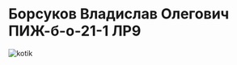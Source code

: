# Борсуков Владислав Олегович ПИЖ-б-о-21-1  ЛР9
![kotik](https://million-wallpapers.ru/wallpapers/2/30/372765113763528/ryzhij-pushistyj-simpapulya-pryachetsya-v-rukave-kurtki.jpg)